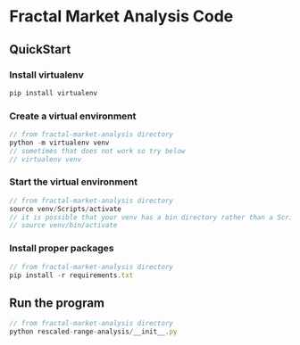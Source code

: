 # Fractal Market Analysis Code

## QuickStart
### Install virtualenv
```javascript
pip install virtualenv
```

### Create a virtual environment
```javascript
// from fractal-market-analysis directory
python -m virtualenv venv
// sometimes that does not work so try below
// virtualenv venv
```

### Start the virtual environment
```javascript
// from fractal-market-analysis directory
source venv/Scripts/activate
// it is possible that your venv has a bin directory rather than a Scripts directory. If so run the following
// source venv/bin/activate
```

### Install proper packages
```javascript
// from fractal-market-analysis directory
pip install -r requirements.txt
```

## Run the program
```javascript
// from fractal-market-analysis directory
python rescaled-range-analysis/__init__.py
```
